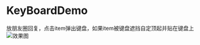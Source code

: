 # KeyBoardDemo
放朋友圈回复，点击item弹出键盘，如果item被键盘遮挡自定顶起并贴在键盘上
![效果图](https://github.com/casualv/KeyBoardDemo/blob/master/app/src/main/res/raw/keydemo.gif)
